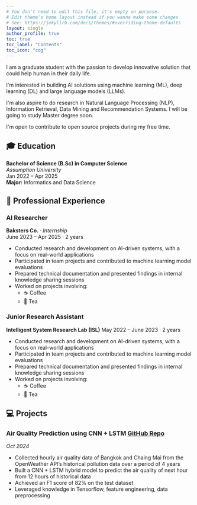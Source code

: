 ```yaml
---
# You don't need to edit this file, it's empty on purpose.
# Edit theme's home layout instead if you wanna make some changes
# See: https://jekyllrb.com/docs/themes/#overriding-theme-defaults
layout: single
author_profile: true
toc: true
toc_label: "Contents"
toc_icon: "cog"
---
```


I am a graduate student with the passion to develop innovative solution that could help human in their daily life.

I'm interested in building AI solutions using machine learning (ML), deep learning (DL) and large language models (LLMs).

I'm also aspire to do research in Natural Language Processing (NLP), Information Retrieval, Data Mining and Recommendation Systems. I will be going to study Master degree soon.

I'm open to contribute to open source projects during my free time.


## 🎓 Education

**Bachelor of Science (B.Sc) in Computer Science**  
_Assumption University_  
Jan 2022 – Apr 2025  
**Major:** Informatics and Data Science


## 💼 Professional Experience

### AI Researcher  
**Baksters Co.** · _Internship_  
June 2023 – Apr 2025 · 2 years

- Conducted research and development on AI-driven systems, with a focus on real-world applications  
- Participated in team projects and contributed to machine learning model evaluations  
- Prepared technical documentation and presented findings in internal knowledge sharing sessions  
- Worked on projects involving:  
  - ☕ Coffee  
  - 🍵 Tea

### Junior Research Assistant  
**Intelligent System Research Lab (ISL)**
May 2022 – June 2023 · 2 years

- Conducted research and development on AI-driven systems, with a focus on real-world applications  
- Participated in team projects and contributed to machine learning model evaluations  
- Prepared technical documentation and presented findings in internal knowledge sharing sessions  
- Worked on projects involving:  
  - ☕ Coffee  
  - 🍵 Tea

## 💻 Projects

### **Air Quality Prediction using CNN + LSTM**  [GitHub Repo <i class="fas fa-link"></i>](https://github.com/kaungmyat-htet/air-quality-prediction)
_Oct 2024_
- Collected hourly air quality data of Bangkok and Chaing Mai from the OpenWeather API’s historical pollution data over a period of 4 years
- Built a CNN + LSTM hybrid model to predict the air quality of next hour from 12 hours of historical data
- Achieved an F1 score of 82% on the test dataset
- Leveraged knowledge in Tensorflow, feature engineering, data preprocessing